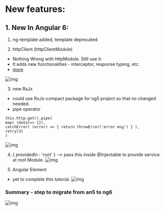 # New features:

## 1. New In Angular 6:

1. ng-template added, template deprecated

2. httpClient (httpClientModule)
- Nothing Wrong with httpModule. Still use it.
- It adds new functionalities - interceptor, response typing, etc.
- [more](https://github.com/lekhrajdinkar/NG6/blob/master/notes/009_HTTP_CLIENT_1.md)

![img](https://github.com/lekhrajdinkar/NG6/blob/master/notes/assets/basic/ng6/2.jpg)

3. new RsJx
- could use RxJs-compact package for ng5 project so that no changed needed.
- pipe operator
```
this.http.get().pipe(
map( (data)=> {}),
catchError( (error) => { return throwError('error msg') } ),
retry(3)
)
```
![img](https://github.com/lekhrajdinkar/NG6/blob/master/notes/assets/basic/ng6/1.jpg)

4. { providedIn : 'root' } --> pass this inside @Injectable to provide service at root Module.
![img](https://github.com/lekhrajdinkar/NG6/blob/master/notes/assets/basic/ng6/3.jpg)

5. Angular Element
- yet to complete this tutorial.
![img](https://github.com/lekhrajdinkar/NG6/blob/master/notes/assets/basic/ng6/4.jpg)

### Summary - step to migrate from an5 to ng6
![img](https://github.com/lekhrajdinkar/NG6/blob/master/notes/assets/basic/ng6/0.jpg)


